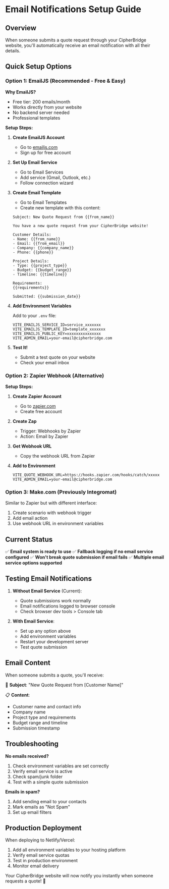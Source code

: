# Email Notifications Setup Guide

## Overview

When someone submits a quote request through your CipherBridge website, you'll automatically receive an email notification with all their details.

## Quick Setup Options

### Option 1: EmailJS (Recommended - Free & Easy)

**Why EmailJS?**

- Free tier: 200 emails/month
- Works directly from your website
- No backend server needed
- Professional templates

**Setup Steps:**

1. **Create EmailJS Account**

   - Go to [emailjs.com](https://www.emailjs.com)
   - Sign up for free account

2. **Set Up Email Service**

   - Go to Email Services
   - Add service (Gmail, Outlook, etc.)
   - Follow connection wizard

3. **Create Email Template**

   - Go to Email Templates
   - Create new template with this content:

   ```
   Subject: New Quote Request from {{from_name}}

   You have a new quote request from your CipherBridge website!

   Customer Details:
   - Name: {{from_name}}
   - Email: {{from_email}}
   - Company: {{company_name}}
   - Phone: {{phone}}

   Project Details:
   - Type: {{project_type}}
   - Budget: {{budget_range}}
   - Timeline: {{timeline}}

   Requirements:
   {{requirements}}

   Submitted: {{submission_date}}
   ```

4. **Add Environment Variables**

   Add to your `.env` file:

   ```env
   VITE_EMAILJS_SERVICE_ID=service_xxxxxxx
   VITE_EMAILJS_TEMPLATE_ID=template_xxxxxxx
   VITE_EMAILJS_PUBLIC_KEY=xxxxxxxxxxxxxxx
   VITE_ADMIN_EMAIL=your-email@cipherbridge.com
   ```

5. **Test It!**
   - Submit a test quote on your website
   - Check your email inbox

### Option 2: Zapier Webhook (Alternative)

**Setup Steps:**

1. **Create Zapier Account**

   - Go to [zapier.com](https://zapier.com)
   - Create free account

2. **Create Zap**

   - Trigger: Webhooks by Zapier
   - Action: Email by Zapier

3. **Get Webhook URL**

   - Copy the webhook URL from Zapier

4. **Add to Environment**
   ```env
   VITE_QUOTE_WEBHOOK_URL=https://hooks.zapier.com/hooks/catch/xxxxx
   VITE_ADMIN_EMAIL=your-email@cipherbridge.com
   ```

### Option 3: Make.com (Previously Integromat)

Similar to Zapier but with different interface:

1. Create scenario with webhook trigger
2. Add email action
3. Use webhook URL in environment variables

## Current Status

✅ **Email system is ready to use**
✅ **Fallback logging if no email service configured**
✅ **Won't break quote submission if email fails**
✅ **Multiple email service options supported**

## Testing Email Notifications

1. **Without Email Service** (Current):

   - Quote submissions work normally
   - Email notifications logged to browser console
   - Check browser dev tools > Console tab

2. **With Email Service**:
   - Set up any option above
   - Add environment variables
   - Restart your development server
   - Test quote submission

## Email Content

When someone submits a quote, you'll receive:

📧 **Subject**: "New Quote Request from [Customer Name]"

📋 **Content**:

- Customer name and contact info
- Company name
- Project type and requirements
- Budget range and timeline
- Submission timestamp

## Troubleshooting

**No emails received?**

1. Check environment variables are set correctly
2. Verify email service is active
3. Check spam/junk folder
4. Test with a simple quote submission

**Emails in spam?**

1. Add sending email to your contacts
2. Mark emails as "Not Spam"
3. Set up email filters

## Production Deployment

When deploying to Netlify/Vercel:

1. Add all environment variables to your hosting platform
2. Verify email service quotas
3. Test in production environment
4. Monitor email delivery

Your CipherBridge website will now notify you instantly when someone requests a quote! 📧
